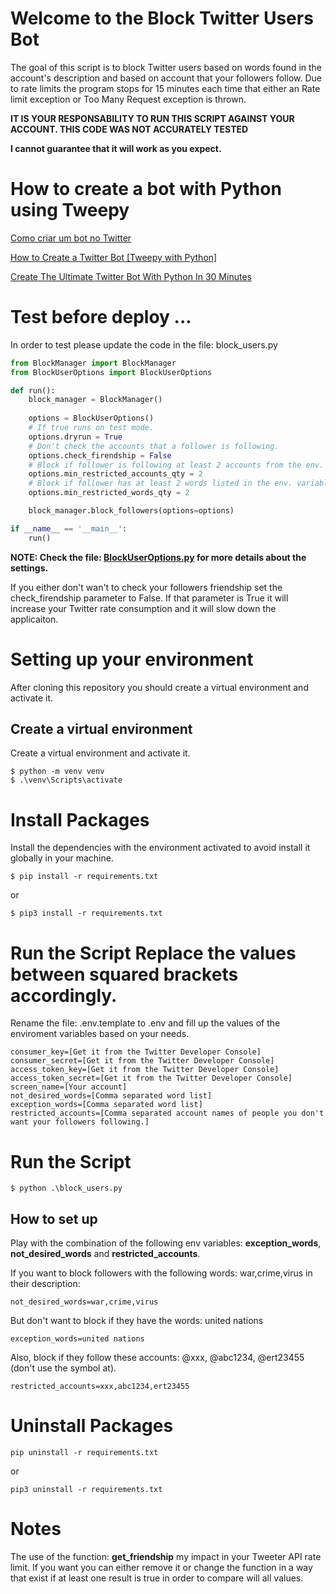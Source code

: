 # Welcome to the Block Twitter Users Bot
The goal of this script is to block Twitter users based on words found in the account's description and based on account that your followers follow.
Due to rate limits the program stops for 15 minutes each time that either an Rate limit exception or Too Many Request exception is thrown.

**IT IS YOUR RESPONSABILITY TO RUN THIS SCRIPT AGAINST YOUR ACCOUNT. THIS CODE WAS NOT ACCURATELY TESTED**

**I cannot guarantee that it will work as you expect.**

# How to create a bot with Python using Tweepy

[Como criar um bot no Twitter](https://www.youtube.com/watch?v=RijhM5PFyOA)

[How to Create a Twitter Bot [Tweepy with Python]](https://www.youtube.com/watch?v=w_e1ZhwCBgc)

[Create The Ultimate Twitter Bot With Python In 30 Minutes](https://www.youtube.com/watch?v=ewq-91-e2fw)

# Test before deploy ...

In order to test please update the code in the file: block_users.py

```python
from BlockManager import BlockManager
from BlockUserOptions import BlockUserOptions

def run():
    block_manager = BlockManager()
    
    options = BlockUserOptions()
    # If true runs on test mode.
    options.dryrun = True
    # Don't check the accounts that a follower is following.
    options.check_firendship = False
    # Block if follower is following at least 2 accounts from the env. variable: restricted_accounts
    options.min_restricted_accounts_qty = 2
    # Block if follower has at least 2 words listed in the env. variable: not_desired_words either in his/her description or name.
    options.min_restricted_words_qty = 2

    block_manager.block_followers(options=options)

if __name__ == '__main__':
    run()
```

**NOTE: Check the file: [BlockUserOptions.py](https://github.com/flaviofrancisco/block_twitter_users_bot/blob/main/BlockUserOptions.py) for more details about the settings.**

If you either don't wan't to check your followers friendship set the check_firendship parameter to False. If that parameter is True it will increase your Twitter rate consumption and it will slow down the applicaiton.

# Setting up your environment
After cloning this repository you should create a virtual environment and activate it.

## Create a virtual environment

Create a virtual environment and activate it.

```
$ python -m venv venv
$ .\venv\Scripts\activate
```

# Install Packages

Install the dependencies with the environment activated to avoid install it globally in your machine.
```
$ pip install -r requirements.txt
```
or

```
$ pip3 install -r requirements.txt
```

# Run the Script Replace the values between squared brackets accordingly.

Rename the file: .env.template to .env and fill up the values of the enviroment variables based on your needs.

```
consumer_key=[Get it from the Twitter Developer Console]
consumer_secret=[Get it from the Twitter Developer Console]
access_token_key=[Get it from the Twitter Developer Console]
access_token_secret=[Get it from the Twitter Developer Console]
screen_name=[Your account]
not_desired_words=[Comma separated word list]
exception_words=[Comma separated word list]
restricted_accounts=[Comma separated account names of people you don't want your followers following.]
```
# Run the Script

```
$ python .\block_users.py
```

## How to set up
Play with the combination of the following env variables: **exception_words**, **not_desired_words** and **restricted_accounts**.

If you want to block followers with the following words: war,crime,virus in their description:
```
not_desired_words=war,crime,virus
```

But don't want to block if they have the words: united nations
```
exception_words=united nations
```

Also, block if they follow these accounts: @xxx, @abc1234, @ert23455 (don't use the symbol at).
```
restricted_accounts=xxx,abc1234,ert23455
```

# Uninstall Packages
```
pip uninstall -r requirements.txt
```
or
```
pip3 uninstall -r requirements.txt
```

# Notes

The use of the function: **get_friendship** my impact in your Tweeter API rate limit. If you want you can either remove it or change the function in a way that exist if at least one result is true in order to compare will all values.
